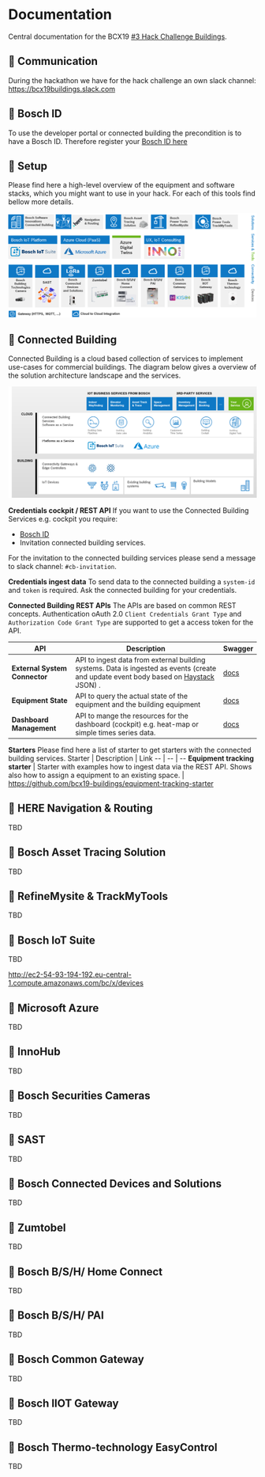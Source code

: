 # Documentation

Central documentation for the BCX19 [#3 Hack Challenge Buildings](https://bosch-connected-world.com/hackathon/connectedbuildings/).

## :mega: Communication

During the hackathon we have for the hack challenge an own slack channel:
<https://bcx19buildings.slack.com>

## :construction_worker: Bosch ID

To use the developer portal or connected building the precondition is to have a Bosch ID. Therefore register your [Bosch ID here](https://myaccount.bosch.com/BeaPUssWeb/registration)

## :wrench: Setup

Please find here a high-level overview of the equipment and software stacks, which you might want to use in your hack. For each of this tools find bellow more details.

![Setup](assets/bcx19_cb_overview.png)

## :blue_book: Connected Building

Connected Building is a cloud based collection of services to implement use-cases for commercial buildings. The diagram below gives a overview of the solution architecture landscape and the services.

[![Connected Building Overview](assets/connectedbuilding_overview.png)]([assets/connectedbuilding_overview.png](https://bcx19-buildings.github.io/documentation/assets/bcx19_cb_overview.png))

**Credentials cockpit / REST API**
If you want to use the Connected Building Services e.g. cockpit you require:

- [Bosch ID](https://myaccount.bosch.com/BeaPUssWeb/registration)
- Invitation connected building services.

For the invitation to the connected building services please send a message to slack channel: `#cb-invitation`.

**Credentials ingest data**
To send data to the connected building a `system-id` and `token` is required. Ask the connected building for your credentials.

**Connected Building REST APIs**
The APIs are based on common REST concepts. Authentication oAuth 2.0 `Client Credentials Grant Type` and `Authorization Code Grant Type` are supported to get a access token for the API.

API | Description | Swagger
-- | -- | --
**External System Connector** | API to ingest data from external building systems. Data is ingested as events (create and update event body based on [Haystack](https://project-haystack.org/doc/Json) JSON) . | [docs](https://eu-dev.bosch-connectedbuilding.com/documentation/swagger/swagger-ui.html?urls.primaryName=system-connector-app)
**Equipment State** | API to query the actual state of the equipment and the building equipment | [docs](https://eu-dev.bosch-connectedbuilding.com/documentation/swagger/swagger-ui.html?urls.primaryName=state-app)
**Dashboard Management** | API to mange the resources for the dashboard (cockpit) e.g. heat-map or simple times series data. | [docs](https://eu-dev.bosch-connectedbuilding.com/documentation/swagger/swagger-ui.html?urls.primaryName=dashboard-app)

**Starters**
Please find here a list of starter to get starters with the connected building services.
Starter | Description | Link
-- | -- | --
**Equipment tracking starter** | Starter with examples how to ingest data via the REST API. Shows also how to assign a equipment to an existing space. |  https://github.com/bcx19-buildings/equipment-tracking-starter

## :blue_book: HERE Navigation & Routing

TBD

## :blue_book: Bosch Asset Tracing Solution

TBD

## :blue_book: RefineMysite & TrackMyTools

TBD

## :blue_book: Bosch IoT Suite

TBD

http://ec2-54-93-194-192.eu-central-1.compute.amazonaws.com/bc/x/devices

## :blue_book: Microsoft Azure

TBD

## :blue_book: InnoHub

TBD

## :blue_book: Bosch Securities Cameras

TBD

## :blue_book: SAST

TBD

## :blue_book: Bosch Connected Devices and Solutions

TBD

## :blue_book: Zumtobel 

TBD

## :blue_book: Bosch B/S/H/ Home Connect

TBD

## :blue_book: Bosch B/S/H/ PAI

TBD

## :blue_book: Bosch Common Gateway

TBD

## :blue_book: Bosch IIOT Gateway

TBD

## :blue_book: Bosch Thermo-technology EasyControl

TBD
